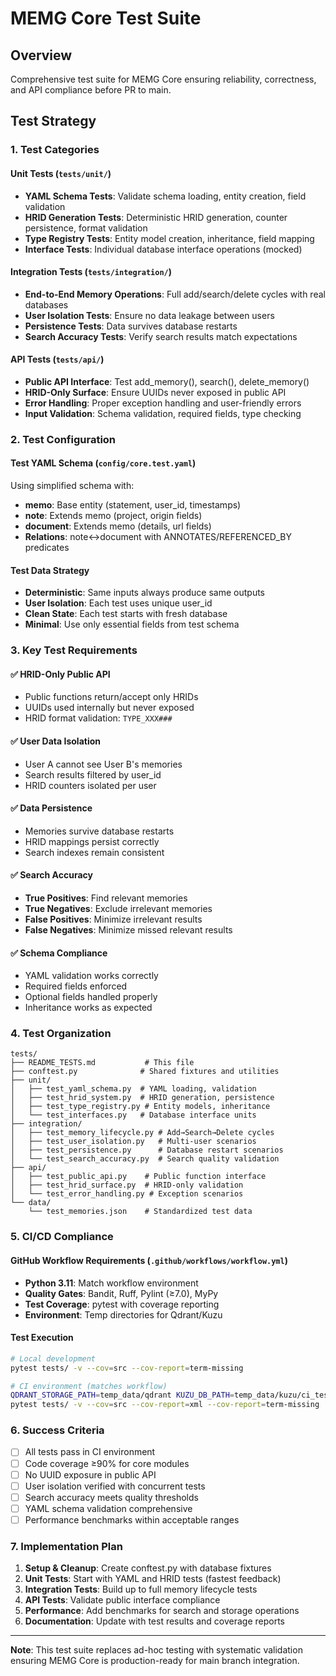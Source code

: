 # MEMG Core Test Suite

## Overview
Comprehensive test suite for MEMG Core ensuring reliability, correctness, and API compliance before PR to main.

## Test Strategy

### 1. Test Categories

#### Unit Tests (`tests/unit/`)
- **YAML Schema Tests**: Validate schema loading, entity creation, field validation
- **HRID Generation Tests**: Deterministic HRID generation, counter persistence, format validation
- **Type Registry Tests**: Entity model creation, inheritance, field mapping
- **Interface Tests**: Individual database interface operations (mocked)

#### Integration Tests (`tests/integration/`)
- **End-to-End Memory Operations**: Full add/search/delete cycles with real databases
- **User Isolation Tests**: Ensure no data leakage between users
- **Persistence Tests**: Data survives database restarts
- **Search Accuracy Tests**: Verify search results match expectations

#### API Tests (`tests/api/`)
- **Public API Interface**: Test add_memory(), search(), delete_memory()
- **HRID-Only Surface**: Ensure UUIDs never exposed in public API
- **Error Handling**: Proper exception handling and user-friendly errors
- **Input Validation**: Schema validation, required fields, type checking

### 2. Test Configuration

#### Test YAML Schema (`config/core.test.yaml`)
Using simplified schema with:
- **memo**: Base entity (statement, user_id, timestamps)
- **note**: Extends memo (project, origin fields)
- **document**: Extends memo (details, url fields)
- **Relations**: note↔document with ANNOTATES/REFERENCED_BY predicates

#### Test Data Strategy
- **Deterministic**: Same inputs always produce same outputs
- **User Isolation**: Each test uses unique user_id
- **Clean State**: Each test starts with fresh database
- **Minimal**: Use only essential fields from test schema

### 3. Key Test Requirements

#### ✅ HRID-Only Public API
- Public functions return/accept only HRIDs
- UUIDs used internally but never exposed
- HRID format validation: `TYPE_XXX###`

#### ✅ User Data Isolation
- User A cannot see User B's memories
- Search results filtered by user_id
- HRID counters isolated per user

#### ✅ Data Persistence
- Memories survive database restarts
- HRID mappings persist correctly
- Search indexes remain consistent

#### ✅ Search Accuracy
- **True Positives**: Find relevant memories
- **True Negatives**: Exclude irrelevant memories
- **False Positives**: Minimize irrelevant results
- **False Negatives**: Minimize missed relevant results

#### ✅ Schema Compliance
- YAML validation works correctly
- Required fields enforced
- Optional fields handled properly
- Inheritance works as expected

### 4. Test Organization

```
tests/
├── README_TESTS.md           # This file
├── conftest.py              # Shared fixtures and utilities
├── unit/
│   ├── test_yaml_schema.py  # YAML loading, validation
│   ├── test_hrid_system.py  # HRID generation, persistence
│   ├── test_type_registry.py # Entity models, inheritance
│   └── test_interfaces.py   # Database interface units
├── integration/
│   ├── test_memory_lifecycle.py # Add→Search→Delete cycles
│   ├── test_user_isolation.py   # Multi-user scenarios
│   ├── test_persistence.py      # Database restart scenarios
│   └── test_search_accuracy.py  # Search quality validation
├── api/
│   ├── test_public_api.py    # Public function interface
│   ├── test_hrid_surface.py  # HRID-only validation
│   └── test_error_handling.py # Exception scenarios
└── data/
    └── test_memories.json    # Standardized test data
```

### 5. CI/CD Compliance

#### GitHub Workflow Requirements (`.github/workflows/workflow.yml`)
- **Python 3.11**: Match workflow environment
- **Quality Gates**: Bandit, Ruff, Pylint (≥7.0), MyPy
- **Test Coverage**: pytest with coverage reporting
- **Environment**: Temp directories for Qdrant/Kuzu

#### Test Execution
```bash
# Local development
pytest tests/ -v --cov=src --cov-report=term-missing

# CI environment (matches workflow)
QDRANT_STORAGE_PATH=temp_data/qdrant KUZU_DB_PATH=temp_data/kuzu/ci_test.db \
pytest tests/ -v --cov=src --cov-report=xml --cov-report=term-missing
```

### 6. Success Criteria

- [ ] All tests pass in CI environment
- [ ] Code coverage ≥90% for core modules
- [ ] No UUID exposure in public API
- [ ] User isolation verified with concurrent tests
- [ ] Search accuracy meets quality thresholds
- [ ] YAML schema validation comprehensive
- [ ] Performance benchmarks within acceptable ranges

### 7. Implementation Plan

1. **Setup & Cleanup**: Create conftest.py with database fixtures
2. **Unit Tests**: Start with YAML and HRID tests (fastest feedback)
3. **Integration Tests**: Build up to full memory lifecycle tests
4. **API Tests**: Validate public interface compliance
5. **Performance**: Add benchmarks for search and storage operations
6. **Documentation**: Update with test results and coverage reports

---

**Note**: This test suite replaces ad-hoc testing with systematic validation ensuring MEMG Core is production-ready for main branch integration.

